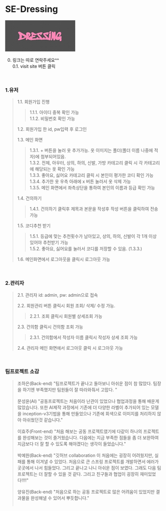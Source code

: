 # SE-Dressing

![Alt text](src/main/resources/static/images/logo.png)

0. 링크는 따로 연락주세요^^ <br>
0.1. visit site 버튼 클릭

<br>

### 1.유저


> 1.1. 회원가입 진행
>   > 1.1.1. 아이디 중복 확인 가능 <br>
>   > 1.1.2. 비밀번호 확인 가능
>
>
> 1.2. 회원가입 한 id, pw입력 후 로그인 
>
>
> 1.3. 메인 화면 
>   > 1.3.1. + 버튼을 눌러 옷 추가가능. 옷 이미지는 폴더(폴더 이름 나중에 적자)에 첨부되어있음. <br>
>   > 1.3.2. 전체, 아우터, 상의, 하의, 신발, 가방 카테고리 클릭 시 각 카테고리에 해당되는 옷 확인 가능 <br>
>   > 1.3.3. 좋아요, 싫어요 카테고리 클릭 시 본인이 평가한 코디 확인 가능 <br>
>   > 1.3.4. 추가한 옷 우측 아래에 x 버튼 눌러서 옷 삭제 가능 <br>
>   > 1.3.5. 메인 화면에서 좌측상단을 통하여 본인의 이름과 등급 확인 가능 <br>
>
>
> 1.4. 건의하기 
>   > 1.4.1. 건의하기 클릭후 제목과 본문을 작성후 작성 버튼을 클릭하여 전송 가능
>
>
> 1.5. 코디추천 받기
>   > 1.5.1. 등급에 맞는 추천횟수가 남아있고, 상의, 하의, 신발이 각 1개 이상 있어야 추천받기 가능 <br>
>   > 1.5.2. 좋아요, 싫어요를 눌러서 코디를 저장할 수 있음. (1.3.3.) <br>
>
>
> 1.6. 메인화면에서 로그아웃을 클릭시 로그아웃 가능

<br>

### 2.관리자


> 2.1. 관리자 id: admin, pw: admin으로 접속
> 
> 
> 2.2. 회원관리 버튼 클릭시 회원 조회/ 삭제/ 수정 가능.
>   >  2.2.1. 조회 클릭시 회원별 상세조회 가능
> 
> 
> 2.3. 건의함 클릭시 건의함 조회 가능
>   >  2.3.1. 건의함에서 작성자 이름 클릭시 작성자 상세 조회 가능
> 
> 
> 2.4. 관리자 메인 화면에서 로그아웃 클릭 시 로그아웃 가능


<br>

### 팀프로젝트 소감

>조하은(Back-end) "팀프로젝트가 끝나고 돌아보니 아쉬운 점이 참 많았다. 팀장을 하기엔 부족했지만 팀원들이 잘 따라와줘서 고맙다. " <br><br>
>문성윤(AI) "공동프로젝트는 처음이라 난관이 있었으나 협업과정을 통해 배운게 많았습니다. 또한 AI제작 과정에서 기존에 더 다양한 라벨이 추가되어 있는 모델을 inception-v3기법을 통해 만들었으나 기존에 회색으로 이미지를 처리하지 않아 아쉬웠던것 같습니다." <br><br>
>이효주(Front-end) "처음 해보는 공동 프로젝트였기에 다같이 하나의 프로젝트를 완성해보는 것이 즐거웠습니다. 다음에는 지금 부족한 점들을 좀 더 보완하여 지금보다 더 잘 할 수 있도록 해야겠다는 생각이 들었습니다." <br><br>
>박예원(Back-end) "깃허브 collaboration 이 처음에는 굉장히 어려웠지만, 실패를 통해 이겨낼 수 있었다.  처음으로 큰 스프링 프로젝트를 개발하면서 에러가 곳곳에서 나서 힘들었다. 그리고 끝나고 나니 아쉬운 점이 보였다.  그래도 다음 팀프로젝트는 더 잘할 수 있을 것 같다. 그리고 친구들과 협업이 굉장히 재미있었다!!!!" <br><br>
>양유진(Back-end) "처음으로 하는 공동 프로젝트로 많은 어려움이 있었지만 결과물을 완성해낼 수 있어서 뿌듯합니다." <br><br>
